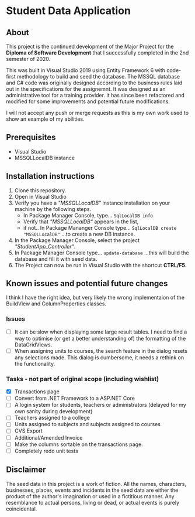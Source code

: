 # Student Data Application

## About
This project is the continued development of the Major Project for the **Diploma of Software Development** that I successfully completed in the 2nd semester of 2020.

This was built in Visual Studio 2019 using Entity Framework 6 with code-first methodology to build and seed the database. The MSSQL database and C# code was originally designed according to the business rules laid out in the specifications for the assignemnt. It was designed as an administrative tool for a training provider. It has since been refactored and modified for some improvements and potential future modifications.

I will not accept any push or merge requests as this is my own work used to show an example of my abilities.

## Prerequisites
- Visual Studio
- MSSQLLocalDB instance

## Installation instructions
1. Clone this repository.
2. Open in Visual Studio
3. Verify you have a *"MSSQLLocalDB"* instance installation on your machine by the following steps.
    - In Package Manager Console, type...
     `SqlLocalDB info`
    - Verify that *"MSSQLLocalDB"* appears in the list,
    - if not.. In Package Mananger Console type...
     `SqlLocalDB create "MSSQLLocalDB"`
      ...to create a new DB instance.
6. In the Package Manager Console, select the project *"StudentApp_Controller"*.
7. In Package Manager Console type...
    `update-database`
   ...this will build the database and fill it with seed data.
8. The Project can now be run in Visual Studio with the shortcut **CTRL/F5**.

## Known issues and potential future changes
I think I have the right idea, but very likely the wrong implementaion of the BuildView and ColumnProperties classes.

### Issues
- [ ] It can be slow when displaying some large result tables. I need to find a way to optimise (or get a better understanding of) the formatting of the DataGridViews.
- [ ] When assigning units to courses, the search feature in the dialog resets any selections made. This dialog is cumbersome, it needs a rethink on the functionality.

### Tasks - not part of original scope (including wishlist)
- [x] Transactions page
- [ ] Convert from .NET Framework to a ASP.NET Core
- [ ] A login system for students, teachers or administrators (delayed for my own sanity during development)
- [ ] Teachers assigned to a college
- [ ] Units assigned to subjects and subjects assigned to courses
- [ ] CVS Export
- [ ] Additional/Amended Invoice
- [ ] Make the columns sortable on the transactions page.
- [ ] Completely redo unit tests

## Disclaimer
The seed data in this project is a work of fiction. All the names, characters, businesses, places, events and incidents in the seed data are either the product of the author's imagination or used in a fictitious manner. Any resemblance to actual persons, living or dead, or actual events is purely coincidental.